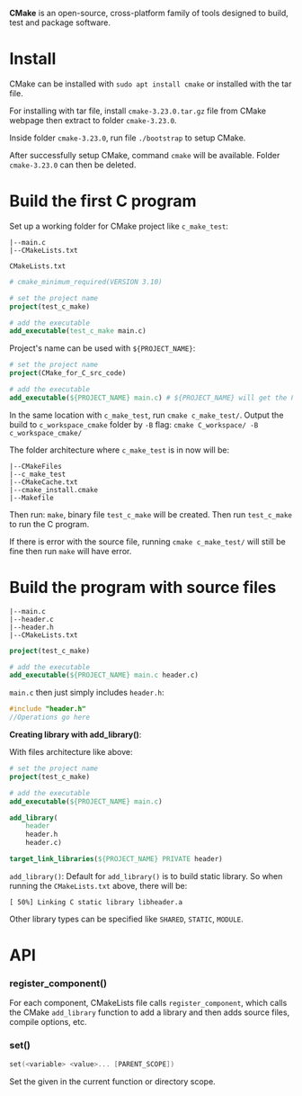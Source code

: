 **CMake** is an open-source, cross-platform family of tools designed to build, test and package software.

# Install

CMake can be installed with ``sudo apt install cmake`` or installed with the tar file.

For installing with tar file, install ``cmake-3.23.0.tar.gz`` file from CMake webpage then extract to folder ``cmake-3.23.0``.

Inside folder ``cmake-3.23.0``, run file ``./bootstrap`` to setup CMake.

After successfully setup CMake, command ``cmake`` will be available. Folder ``cmake-3.23.0`` can then be deleted.

# Build the first C program

Set up a working folder for CMake project like ``c_make_test``:

```
|--main.c
|--CMakeLists.txt
```

``CMakeLists.txt``

```CMake
# cmake_minimum_required(VERSION 3.10)

# set the project name
project(test_c_make)

# add the executable
add_executable(test_c_make main.c)
```

Project's name can be used with ``${PROJECT_NAME}``:

```CMake
# set the project name
project(CMake_for_C_src_code)

# add the executable
add_executable(${PROJECT_NAME} main.c) # ${PROJECT_NAME} will get the PROJECT_NAME setup previously from project()
```

In the same location with ``c_make_test``, run ``cmake c_make_test/``. Output the build to ``c_workspace_cmake`` folder by ``-B`` flag: ``cmake C_workspace/ -B c_workspace_cmake/``

The folder architecture where ``c_make_test`` is in now will be:

```
|--CMakeFiles
|--c_make_test
|--CMakeCache.txt
|--cmake_install.cmake
|--Makefile
```

Then run: ``make``, binary file ``test_c_make`` will be created. Then run ``test_c_make`` to run the C program.

If there is error with the source file, running ``cmake c_make_test/`` will still be fine then run ``make`` will have error.

# Build the program with source files

```
|--main.c
|--header.c
|--header.h
|--CMakeLists.txt
```

```CMake
project(test_c_make)

# add the executable
add_executable(${PROJECT_NAME} main.c header.c)
```

``main.c`` then just simply includes ``header.h``:

```c
#include "header.h"
//Operations go here
```

**Creating library with add_library()**:

With files architecture like above:

```CMake
# set the project name
project(test_c_make)

# add the executable
add_executable(${PROJECT_NAME} main.c)

add_library(
    header
    header.h
    header.c)

target_link_libraries(${PROJECT_NAME} PRIVATE header)
```

``add_library()``: Default for ``add_library()`` is to build static library. So when running the ``CMakeLists.txt`` above, there will be:

```
[ 50%] Linking C static library libheader.a
```

Other library types can be specified like ``SHARED``, ``STATIC``, ``MODULE``.

# API

### register_component()

For each component, CMakeLists file calls ``register_component``, which calls the CMake ``add_library`` function to add a library and then adds source files, compile options, etc.

### set()

```c
set(<variable> <value>... [PARENT_SCOPE])
```

Set the given <variable> in the current function or directory scope.
